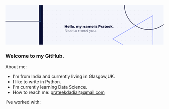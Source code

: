 ![alt text](https://github.com/pdadial/pdadial/blob/main/banner.png "Banner")

### Welcome to my GitHub.

About me:
* I'm from India and currently living in Glasgow,UK.
* I like to write in Python.
* I'm currently learning Data Science.
* How to reach me: [prateekdadial@gmail.com](mailto:prateekdadial@gmail.com)

I've worked with:
